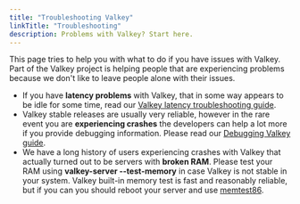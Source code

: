 ```yaml
---
title: "Troubleshooting Valkey"
linkTitle: "Troubleshooting"
description: Problems with Valkey? Start here.
---
```


This page tries to help you with what to do if you have issues with Valkey. Part of the Valkey project is helping people that are experiencing problems because we don't like to leave people alone with their issues.

* If you have **latency problems** with Valkey, that in some way appears to be idle for some time, read our [Valkey latency troubleshooting guide](latency.md).
* Valkey stable releases are usually very reliable, however in the rare event you are **experiencing crashes** the developers can help a lot more if you provide debugging information. Please read our [Debugging Valkey guide](debugging.md).
* We have a long history of users experiencing crashes with Valkey that actually turned out to be servers with **broken RAM**. Please test your RAM using **valkey-server --test-memory** in case Valkey is not stable in your system. Valkey built-in memory test is fast and reasonably reliable, but if you can you should reboot your server and use [memtest86](https://memtest86.com).
